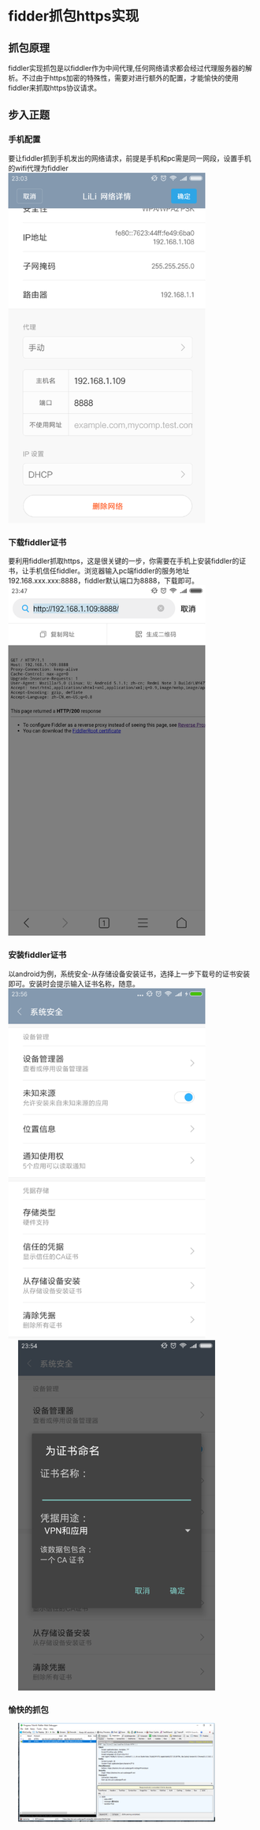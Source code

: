 # fidder抓包https实现

## 抓包原理
fiddler实现抓包是以fiddler作为中间代理,任何网络请求都会经过代理服务器的解析。不过由于https加密的特殊性，需要对进行额外的配置，才能愉快的使用fiddler来抓取https协议请求。

## 步入正题
### 手机配置
要让fiddler抓到手机发出的网络请求，前提是手机和pc需是同一网段，设置手机的wifi代理为fiddler
<img src="../assets/wifi_proxy.png" width=400  />

### 下载fiddler证书
要利用fiddler抓取https，这是很关键的一步，你需要在手机上安装fiddler的证书，让手机信任fiddler。浏览器输入pc端fiddler的服务地址192.168.xxx.xxx:8888，fiddler默认端口为8888，下载即可。
<img src="../assets/credential_download.png" width=400  />

### 安装fiddler证书
以android为例，系统安全-从存储设备安装证书，选择上一步下载号的证书安装即可。安装时会提示输入证书名称，随意。
<img src="../assets/credential_install.png" width=400  />
<img src="../assets/credential_rename.png" width=400 style="margin-left:20px" />

### 愉快的抓包
<img src="../assets/fiddler.png" width=400 style="margin-left:20px" />
